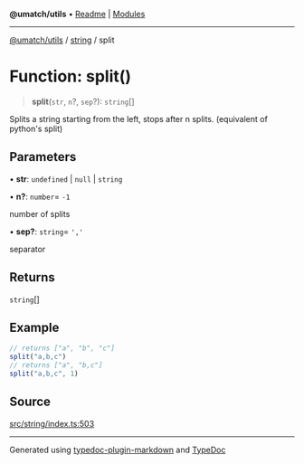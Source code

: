**@umatch/utils** • [Readme](../../index.md) \| [Modules](../../modules.md)

***

[@umatch/utils](../../modules.md) / [string](../index.md) / split

# Function: split()

> **split**(`str`, `n`?, `sep`?): `string`[]

Splits a string starting from the left, stops after n splits.
(equivalent of python's split)

## Parameters

• **str**: `undefined` \| `null` \| `string`

• **n?**: `number`= `-1`

number of splits

• **sep?**: `string`= `','`

separator

## Returns

`string`[]

## Example

```ts
// returns ["a", "b", "c"]
split("a,b,c")
// returns ["a", "b,c"]
split("a,b,c", 1)
```

## Source

[src/string/index.ts:503](https://github.com/umatch-oficial/utils/blob/1c5b195/src/string/index.ts#L503)

***

Generated using [typedoc-plugin-markdown](https://www.npmjs.com/package/typedoc-plugin-markdown) and [TypeDoc](https://typedoc.org/)
